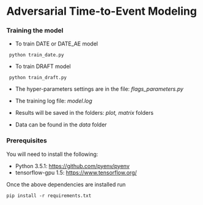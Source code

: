 # Adversarial Time-to-Event Modeling

### Training the model

* To train DATE or DATE_AE model

```
 python train_date.py
 ```
 

* To train DRAFT model

```
 python train_draft.py
 ```

* The hyper-parameters settings are in the file: *flags_parameters.py*


* The training log file: *model.log*

* Results will be saved in the folders: *plot, matrix* folders

* Data can be found in the *data* folder

### Prerequisites
You will need to install the following:

- Python 3.5.1: https://github.com/pyenv/pyenv
- tensorflow-gpu 1.5: https://www.tensorflow.org/

Once the above dependencies are installed run

```
pip install -r requirements.txt
```